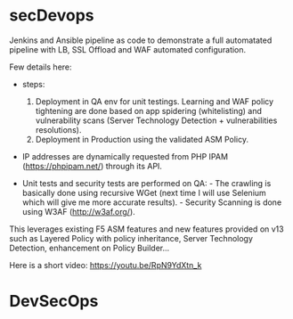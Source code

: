 # secDevops

Jenkins and Ansible pipeline as code to demonstrate a full automatated pipeline with LB, SSL Offload and WAF automated configuration.

Few details here:
- steps:
  1. Deployment in QA env for unit testings. Learning and WAF policy tightening are done based on app spidering (whitelisting) and vulnerability scans (Server Technology Detection + vulnerabilities resolutions).
  2. Deployment in Production using the validated ASM Policy.

- IP addresses are dynamically requested from PHP IPAM (https://phpipam.net/) through its API.
- Unit tests and security tests are performed on QA:
         - The crawling is basically done using recursive WGet (next time I will use Selenium which will give me more accurate results). 
         - Security Scanning is done using W3AF (http://w3af.org/).

This leverages existing F5 ASM features and new features provided on v13 such as Layered Policy with policy inheritance, Server Technology Detection, enhancement on Policy Builder...

Here is a short video:
https://youtu.be/RpN9YdXtn_k
# DevSecOps
